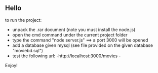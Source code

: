 Hello
-----
to run the project:
- unpack the .rar document (note you must install the node.js)
- open the cmd command under the current project folder
- type the command "node server.js"
==> a port 3000 will be opened
- add a database given mysql (see file provided on the given database "moviebd.sql")
- test the following url: -http://localhost:3000/movies
		          -


Enjoy!
